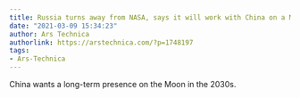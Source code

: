 ```yaml
---
title: Russia turns away from NASA, says it will work with China on a Moon base
date: "2021-03-09 15:34:23"
author: Ars Technica
authorlink: https://arstechnica.com/?p=1748197
tags:
- Ars-Technica
---
```

China wants a long-term presence on the Moon in the 2030s.